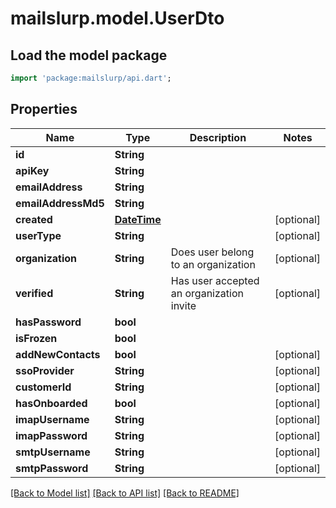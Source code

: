 # mailslurp.model.UserDto

## Load the model package
```dart
import 'package:mailslurp/api.dart';
```

## Properties
Name | Type | Description | Notes
------------ | ------------- | ------------- | -------------
**id** | **String** |  | 
**apiKey** | **String** |  | 
**emailAddress** | **String** |  | 
**emailAddressMd5** | **String** |  | 
**created** | [**DateTime**](DateTime) |  | [optional] 
**userType** | **String** |  | [optional] 
**organization** | **String** | Does user belong to an organization | [optional] 
**verified** | **String** | Has user accepted an organization invite | [optional] 
**hasPassword** | **bool** |  | 
**isFrozen** | **bool** |  | 
**addNewContacts** | **bool** |  | [optional] 
**ssoProvider** | **String** |  | [optional] 
**customerId** | **String** |  | [optional] 
**hasOnboarded** | **bool** |  | [optional] 
**imapUsername** | **String** |  | [optional] 
**imapPassword** | **String** |  | [optional] 
**smtpUsername** | **String** |  | [optional] 
**smtpPassword** | **String** |  | [optional] 

[[Back to Model list]](../README#documentation-for-models) [[Back to API list]](../README#documentation-for-api-endpoints) [[Back to README]](../README)


